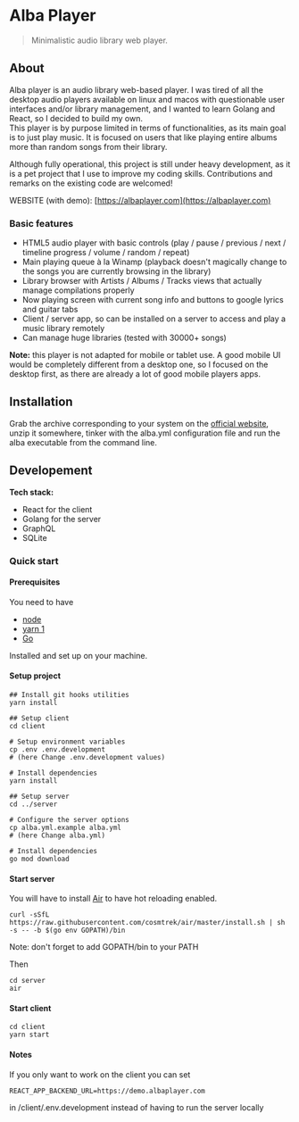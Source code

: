 # Alba Player
> Minimalistic audio library web player.

## About
Alba player is an audio library web-based player. I was tired of all the desktop audio players 
available on linux and macos with questionable user interfaces and/or library management, 
and I wanted to learn Golang and React, so I decided to build my own.   
This player is by purpose limited in terms of functionalities, as its main goal is to just 
play music. It is focused on users that like playing entire albums more than random songs from their
library.  

Although fully operational, this project is still under heavy development, as it is a pet project
that I use to improve my coding skills. Contributions and remarks on the existing code are welcomed!

WEBSITE (with demo): [https://albaplayer.com](https://albaplayer.com)

### Basic features

- HTML5 audio player with basic controls (play / pause / previous / next / timeline progress / 
volume / random / repeat)
- Main playing queue à la Winamp (playback doesn't magically change to the songs you are currently 
browsing in the library)
- Library browser with Artists / Albums / Tracks views that actually manage compilations properly
- Now playing screen with current song info and buttons to google lyrics and guitar tabs
- Client / server app, so can be installed on a server to access and play a music library remotely
- Can manage huge libraries (tested with 30000+ songs)

**Note:** this player is not adapted for mobile or tablet use. A good mobile UI would be completely 
different from a desktop one, so I focused on the desktop first, as there are already a lot of good 
mobile players apps.

## Installation

Grab the archive corresponding to your system on the [official website](https://albaplayer.com), 
unzip it somewhere, tinker with the alba.yml configuration file and run the alba executable from the 
command line.

## Developement

**Tech stack:**
- React for the client
- Golang for the server
- GraphQL
- SQLite

### Quick start
#### Prerequisites
You need to have
- [node](https://nodejs.org/)
- [yarn 1](https://classic.yarnpkg.com/)
- [Go](https://golang.org/)

Installed and set up on your machine.

#### Setup project

```shell
## Install git hooks utilities
yarn install

## Setup client
cd client

# Setup environment variables
cp .env .env.development
# (here Change .env.development values)

# Install dependencies
yarn install

## Setup server
cd ../server

# Configure the server options
cp alba.yml.example alba.yml
# (here Change alba.yml)

# Install dependencies
go mod download
```

#### Start server
You will have to install [Air](https://github.com/cosmtrek/air) to have hot reloading enabled.
```shell
curl -sSfL https://raw.githubusercontent.com/cosmtrek/air/master/install.sh | sh -s -- -b $(go env GOPATH)/bin
```
Note: don't forget to add GOPATH/bin to your PATH

Then
```shell
cd server
air
```

#### Start client
```shell
cd client
yarn start
```

#### Notes

If you only want to work on the client you can set  
```dotenv
REACT_APP_BACKEND_URL=https://demo.albaplayer.com
```
in /client/.env.development instead of having to run the server locally
